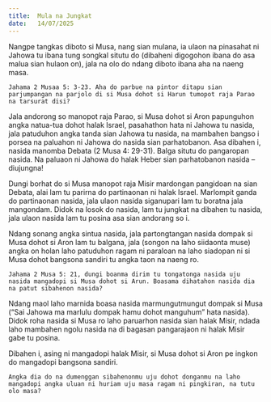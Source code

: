 ```yaml
---
title:  Mula na Jungkat
date:   14/07/2025
---
```


Nangpe tangkas diboto si Musa, nang sian mulana, ia ulaon na pinasahat ni Jahowa tu ibana tung songkal situtu do (dibaheni digogohon ibana do asa malua sian hulaon on), jala na olo do ndang diboto ibana aha na naeng masa.

`Jahama 2 Musaa 5: 3-23. Aha do parbue na pintor ditapu sian parjumpangan na parjolo di si Musa dohot si Harun tumopot raja Parao na tarsurat disi?`

Jala andorong so manopot raja Parao, si Musa dohot si Aron papunguhon angka natua-tua dohot halak Israel, pasahathon hata ni Jahowa tu nasida, jala patuduhon angka tanda sian Jahowa tu nasida, na mambahen bangso i porsea na paluahon ni Jahowa do nasida sian parhatobanon. Asa dibahen i, nasida manomba Debata (2 Musa 4: 29-31). Balga situtu do pangaropan nasida. Na paluaon ni Jahowa do halak Heber sian parhatobanon nasida – diujungna!

Dungi borhat do si Musa manopot raja Misir mardongan pangidoan na sian Debata, alai lam tu parirna do partinaonan ni halak Israel. Marlompit ganda do partinaonan nasida, jala ulaon nasida siganupari lam tu boratna jala mangondam. Didok na losok do nasida, lam tu jungkat na dibahen tu nasida, jala ulaon nasida lam tu posina asa sian andorang so i.

Ndang sonang angka sintua nasida, jala partongtangan nasida dompak si Musa dohot si Aron lam tu balgana, jala (songon na laho siidaonta muse) angka on holan laho patuduhon ragam ni paraloan na laho siadopan ni si Musa dohot bangsona sandiri tu angka taon na naeng ro.

`Jahama 2 Musa 5: 21, dungi boanma dirim tu tongatonga nasida uju nasida mangadopi si Musa dohot si Arun. Boasama dihatahon nasida dia na patut sibahenon nasida?`

Ndang maol laho marnida boasa nasida marmungutmungut dompak si Musa (“Sai Jahowa ma marlulu dompak hamu dohot manguhum” hata nasida). Didok roha nasida si Musa ro laho paruarhon nasida sian halak Misir, ndada laho mambahen ngolu nasida na di bagasan pangarajaon ni halak Misir gabe tu posina.

Dibahen i, asing ni mangadopi halak Misir, si Musa dohot si Aron pe ingkon do mangadopi bangsona sandiri.

`Angka dia do na dumenggan sibahenonmu uju dohot donganmu na laho mangadopi angka uluan ni huriam uju masa ragam ni pingkiran, na tutu olo masa?`